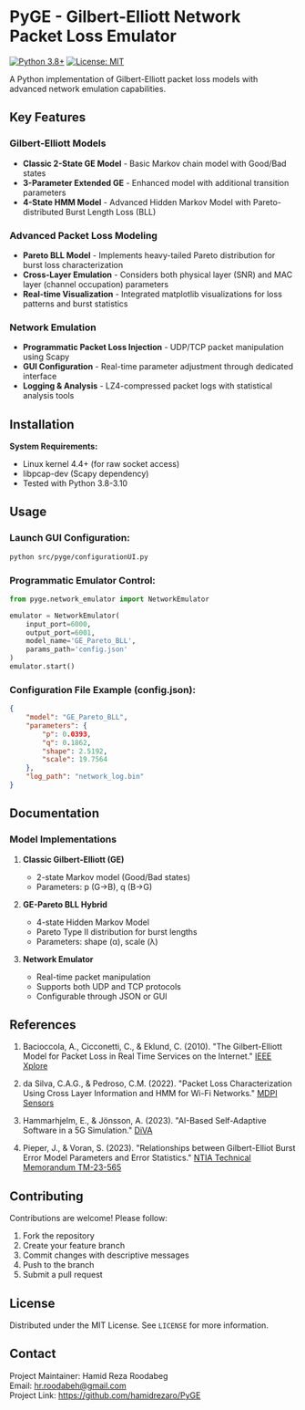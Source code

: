 # PyGE - Gilbert-Elliott Network Packet Loss Emulator

[![Python 3.8+](https://img.shields.io/badge/python-3.8%2B-blue.svg)](https://www.python.org/downloads/)
[![License: MIT](https://img.shields.io/badge/License-MIT-yellow.svg)](https://opensource.org/licenses/MIT)

A Python implementation of Gilbert-Elliott packet loss models with advanced network emulation capabilities.

## Key Features

### Gilbert-Elliott Models
- **Classic 2-State GE Model** - Basic Markov chain model with Good/Bad states
- **3-Parameter Extended GE** - Enhanced model with additional transition parameters
- **4-State HMM Model** - Advanced Hidden Markov Model with Pareto-distributed Burst Length Loss (BLL)

### Advanced Packet Loss Modeling
- **Pareto BLL Model** - Implements heavy-tailed Pareto distribution for burst loss characterization
- **Cross-Layer Emulation** - Considers both physical layer (SNR) and MAC layer (channel occupation) parameters
- **Real-time Visualization** - Integrated matplotlib visualizations for loss patterns and burst statistics

### Network Emulation
- **Programmatic Packet Loss Injection** - UDP/TCP packet manipulation using Scapy
- **GUI Configuration** - Real-time parameter adjustment through dedicated interface
- **Logging & Analysis** - LZ4-compressed packet logs with statistical analysis tools

## Installation

**System Requirements:**
- Linux kernel 4.4+ (for raw socket access)
- libpcap-dev (Scapy dependency)
- Tested with Python 3.8-3.10

## Usage

### Launch GUI Configuration:

```bash
python src/pyge/configurationUI.py
```

### Programmatic Emulator Control:
```python
from pyge.network_emulator import NetworkEmulator

emulator = NetworkEmulator(
    input_port=6000,
    output_port=6001,
    model_name='GE_Pareto_BLL',
    params_path='config.json'
)
emulator.start()
```

### Configuration File Example (config.json):
```json
{
    "model": "GE_Pareto_BLL",
    "parameters": {
        "p": 0.0393,
        "q": 0.1862,
        "shape": 2.5192,
        "scale": 19.7564
    },
    "log_path": "network_log.bin"
}
```

## Documentation

### Model Implementations
1. **Classic Gilbert-Elliott (GE)**
   - 2-state Markov model (Good/Bad states)
   - Parameters: p (G→B), q (B→G)

2. **GE-Pareto BLL Hybrid**
   - 4-state Hidden Markov Model
   - Pareto Type II distribution for burst lengths
   - Parameters: shape (α), scale (λ)

3. **Network Emulator**
   - Real-time packet manipulation
   - Supports both UDP and TCP protocols
   - Configurable through JSON or GUI

## References

1. Bacioccola, A., Cicconetti, C., & Eklund, C. (2010). "The Gilbert-Elliott Model for Packet Loss in Real Time Services on the Internet." [IEEE Xplore](https://ieeexplore.ieee.org/document/5755057)

2. da Silva, C.A.G., & Pedroso, C.M. (2022). "Packet Loss Characterization Using Cross Layer Information and HMM for Wi-Fi Networks." [MDPI Sensors](https://doi.org/10.3390/s22228592)

3. Hammarhjelm, E., & Jönsson, A. (2023). "AI-Based Self-Adaptive Software in a 5G Simulation." [DiVA](https://www.diva-portal.org/smash/get/diva2:1869617/FULLTEXT01.pdf)

4. Pieper, J., & Voran, S. (2023). "Relationships between Gilbert-Elliot Burst Error Model Parameters and Error Statistics." [NTIA Technical Memorandum TM-23-565](https://its.ntia.gov/publications/download/TM-23-565.pdf)



## Contributing

Contributions are welcome! Please follow:
1. Fork the repository
2. Create your feature branch
3. Commit changes with descriptive messages
4. Push to the branch
5. Submit a pull request

## License

Distributed under the MIT License. See `LICENSE` for more information.

## Contact

Project Maintainer: Hamid Reza Roodabeg  
Email: hr.roodabeh@gmail.com  
Project Link: https://github.com/hamidrezaro/PyGE
